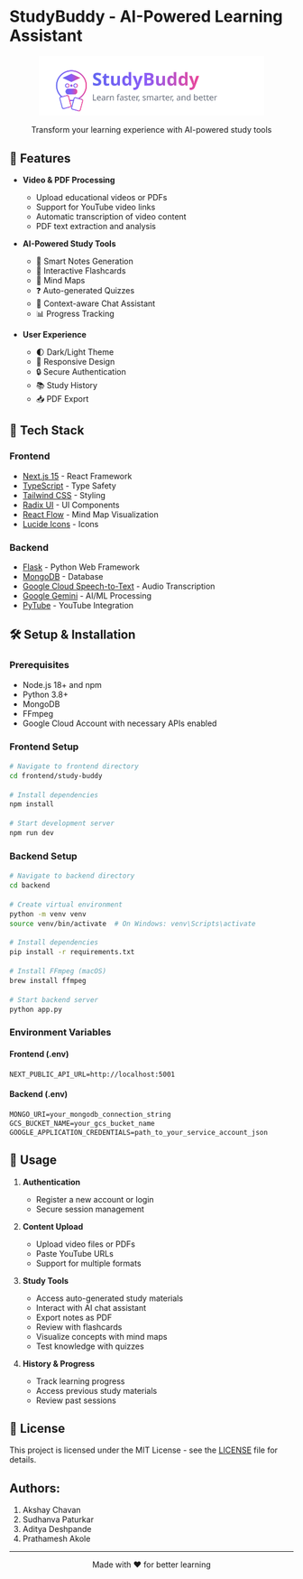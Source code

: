 # StudyBuddy - AI-Powered Learning Assistant

<div align="center">
  <img src="./frontend/study-buddy/public/logo.svg" alt="StudyBuddy Logo" width="400"/>
  <p>Transform your learning experience with AI-powered study tools</p>
</div>

## 🌟 Features

- **Video & PDF Processing**

  - Upload educational videos or PDFs
  - Support for YouTube video links
  - Automatic transcription of video content
  - PDF text extraction and analysis

- **AI-Powered Study Tools**

  - 📝 Smart Notes Generation
  - 🎴 Interactive Flashcards
  - 🧠 Mind Maps
  - ❓ Auto-generated Quizzes
  - 💬 Context-aware Chat Assistant
  - 📊 Progress Tracking

- **User Experience**
  - 🌓 Dark/Light Theme
  - 📱 Responsive Design
  - 🔒 Secure Authentication
  - 📚 Study History
  - 📥 PDF Export

## 🚀 Tech Stack

### Frontend

- [Next.js 15](https://nextjs.org/) - React Framework
- [TypeScript](https://www.typescriptlang.org/) - Type Safety
- [Tailwind CSS](https://tailwindcss.com/) - Styling
- [Radix UI](https://www.radix-ui.com/) - UI Components
- [React Flow](https://reactflow.dev/) - Mind Map Visualization
- [Lucide Icons](https://lucide.dev/) - Icons

### Backend

- [Flask](https://flask.palletsprojects.com/) - Python Web Framework
- [MongoDB](https://www.mongodb.com/) - Database
- [Google Cloud Speech-to-Text](https://cloud.google.com/speech-to-text) - Audio Transcription
- [Google Gemini](https://cloud.google.com/vertex-ai) - AI/ML Processing
- [PyTube](https://pytube.io/) - YouTube Integration

## 🛠️ Setup & Installation

### Prerequisites

- Node.js 18+ and npm
- Python 3.8+
- MongoDB
- FFmpeg
- Google Cloud Account with necessary APIs enabled

### Frontend Setup

```bash
# Navigate to frontend directory
cd frontend/study-buddy

# Install dependencies
npm install

# Start development server
npm run dev
```

### Backend Setup

```bash
# Navigate to backend directory
cd backend

# Create virtual environment
python -m venv venv
source venv/bin/activate  # On Windows: venv\Scripts\activate

# Install dependencies
pip install -r requirements.txt

# Install FFmpeg (macOS)
brew install ffmpeg

# Start backend server
python app.py
```

### Environment Variables

#### Frontend (.env)

```env
NEXT_PUBLIC_API_URL=http://localhost:5001
```

#### Backend (.env)

```env
MONGO_URI=your_mongodb_connection_string
GCS_BUCKET_NAME=your_gcs_bucket_name
GOOGLE_APPLICATION_CREDENTIALS=path_to_your_service_account_json
```

## 📝 Usage

1. **Authentication**

   - Register a new account or login
   - Secure session management

2. **Content Upload**

   - Upload video files or PDFs
   - Paste YouTube URLs
   - Support for multiple formats

3. **Study Tools**

   - Access auto-generated study materials
   - Interact with AI chat assistant
   - Export notes as PDF
   - Review with flashcards
   - Visualize concepts with mind maps
   - Test knowledge with quizzes

4. **History & Progress**
   - Track learning progress
   - Access previous study materials
   - Review past sessions

## 📄 License

This project is licensed under the MIT License - see the [LICENSE](LICENSE) file for details.

## Authors:

1. Akshay Chavan
2. Sudhanva Paturkar
3. Aditya Deshpande
4. Prathamesh Akole

---

<div align="center">
  Made with ❤️ for better learning
</div>
